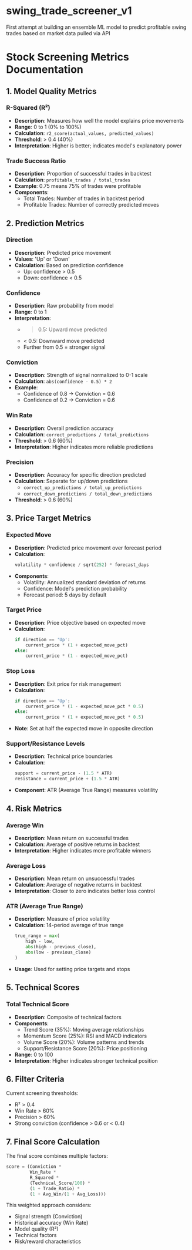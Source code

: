 # swing_trade_screener_v1
First attempt at building an ensemble ML model to predict profitable swing trades based on market data pulled via API

# Stock Screening Metrics Documentation

## 1. Model Quality Metrics

### R-Squared (R²)
- **Description**: Measures how well the model explains price movements
- **Range**: 0 to 1 (0% to 100%)
- **Calculation**: `r2_score(actual_values, predicted_values)`
- **Threshold**: > 0.4 (40%)
- **Interpretation**: Higher is better; indicates model's explanatory power

### Trade Success Ratio
- **Description**: Proportion of successful trades in backtest
- **Calculation**: `profitable_trades / total_trades`
- **Example**: 0.75 means 75% of trades were profitable
- **Components**:
  - Total Trades: Number of trades in backtest period
  - Profitable Trades: Number of correctly predicted moves

## 2. Prediction Metrics

### Direction
- **Description**: Predicted price movement
- **Values**: 'Up' or 'Down'
- **Calculation**: Based on prediction confidence
  - Up: confidence > 0.5
  - Down: confidence < 0.5

### Confidence
- **Description**: Raw probability from model
- **Range**: 0 to 1
- **Interpretation**: 
  - > 0.5: Upward move predicted
  - < 0.5: Downward move predicted
  - Further from 0.5 = stronger signal

### Conviction
- **Description**: Strength of signal normalized to 0-1 scale
- **Calculation**: `abs(confidence - 0.5) * 2`
- **Example**: 
  - Confidence of 0.8 → Conviction = 0.6
  - Confidence of 0.2 → Conviction = 0.6

### Win Rate
- **Description**: Overall prediction accuracy
- **Calculation**: `correct_predictions / total_predictions`
- **Threshold**: > 0.6 (60%)
- **Interpretation**: Higher indicates more reliable predictions

### Precision
- **Description**: Accuracy for specific direction predicted
- **Calculation**: Separate for up/down predictions
  - `correct_up_predictions / total_up_predictions`
  - `correct_down_predictions / total_down_predictions`
- **Threshold**: > 0.6 (60%)

## 3. Price Target Metrics

### Expected Move
- **Description**: Predicted price movement over forecast period
- **Calculation**: 
  ```python
  volatility * confidence / sqrt(252) * forecast_days
  ```
- **Components**:
  - Volatility: Annualized standard deviation of returns
  - Confidence: Model's prediction probability
  - Forecast period: 5 days by default

### Target Price
- **Description**: Price objective based on expected move
- **Calculation**:
  ```python
  if direction == 'Up':
      current_price * (1 + expected_move_pct)
  else:
      current_price * (1 - expected_move_pct)
  ```

### Stop Loss
- **Description**: Exit price for risk management
- **Calculation**:
  ```python
  if direction == 'Up':
      current_price * (1 - expected_move_pct * 0.5)
  else:
      current_price * (1 + expected_move_pct * 0.5)
  ```
- **Note**: Set at half the expected move in opposite direction

### Support/Resistance Levels
- **Description**: Technical price boundaries
- **Calculation**:
  ```python
  support = current_price - (1.5 * ATR)
  resistance = current_price + (1.5 * ATR)
  ```
- **Component**: ATR (Average True Range) measures volatility

## 4. Risk Metrics

### Average Win
- **Description**: Mean return on successful trades
- **Calculation**: Average of positive returns in backtest
- **Interpretation**: Higher indicates more profitable winners

### Average Loss
- **Description**: Mean return on unsuccessful trades
- **Calculation**: Average of negative returns in backtest
- **Interpretation**: Closer to zero indicates better loss control

### ATR (Average True Range)
- **Description**: Measure of price volatility
- **Calculation**: 14-period average of true range
  ```python
  true_range = max(
      high - low,
      abs(high - previous_close),
      abs(low - previous_close)
  )
  ```
- **Usage**: Used for setting price targets and stops

## 5. Technical Scores

### Total Technical Score
- **Description**: Composite of technical factors
- **Components**:
  - Trend Score (35%): Moving average relationships
  - Momentum Score (25%): RSI and MACD indicators
  - Volume Score (20%): Volume patterns and trends
  - Support/Resistance Score (20%): Price positioning
- **Range**: 0 to 100
- **Interpretation**: Higher indicates stronger technical position

## 6. Filter Criteria

Current screening thresholds:
- R² > 0.4
- Win Rate > 60%
- Precision > 60%
- Strong conviction (confidence > 0.6 or < 0.4)

## 7. Final Score Calculation

The final score combines multiple factors:
```python
score = (Conviction * 
         Win_Rate * 
         R_Squared * 
         (Technical_Score/100) * 
         (1 + Trade_Ratio) * 
         (1 + Avg_Win/(1 + Avg_Loss)))
```

This weighted approach considers:
- Signal strength (Conviction)
- Historical accuracy (Win Rate)
- Model quality (R²)
- Technical factors
- Risk/reward characteristics
